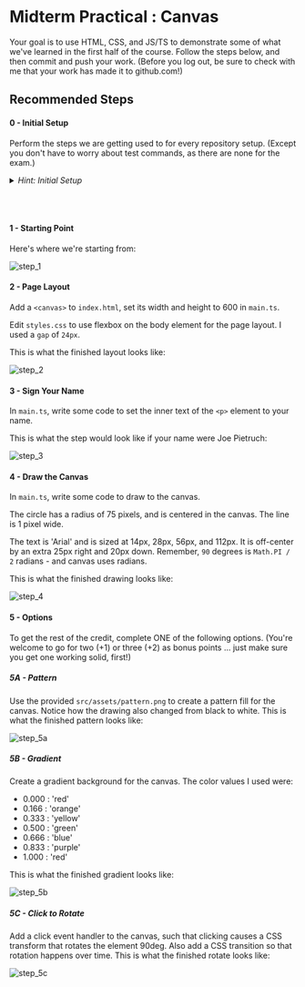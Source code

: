# Midterm Practical : Canvas

Your goal is to use HTML, CSS, and JS/TS to demonstrate some of what we've learned in the first half of the course. Follow the steps below, and then commit and push your work. (Before you log out, be sure to check with me that your work has made it to github.com!)

## Recommended Steps

#### 0 - Initial Setup

Perform the steps we are getting used to for every repository setup. (Except you don't have to worry about test commands, as there are none for the exam.)

<details>
<summary> <i>Hint: Initial Setup</i> </summary>

1. Clone the Repo
2. Open GitBash at the repo root folder.
3. Run `npm install`
4. ~~Run `npm run test:install`~~ - no tests
5. Run `npm start`
6. ~~(In a new GitBash window) Run `npm run test:unit`~~ - no tests
7. ~~(In a new GitBash window) Run `npm run test:e2e`~~ - no tests
8. Open the project in VS Code
9. Open the browser to http://localhost:5173

</details>

<br/><br/>

#### 1 - Starting Point

Here's where we're starting from:

![step_1](./src/assets/step_1.png)


#### 2 - Page Layout

Add a `<canvas>` to `index.html`, set its width and height to 600 in `main.ts`.

Edit `styles.css` to use flexbox on the body element for the page layout. I used a `gap` of `24px`.

This is what the finished layout looks like:

![step_2](./src/assets/step_2.png)

#### 3 - Sign Your Name

In `main.ts`, write some code to set the inner text of the `<p>` element to your name.

This is what the step would look like if your name were Joe Pietruch:

![step_3](./src/assets/step_3.png)

#### 4 - Draw the Canvas

In `main.ts`, write some code to draw to the canvas.

The circle has a radius of 75 pixels, and is centered in the canvas. The line is 1 pixel wide.

The text is 'Arial' and is sized at 14px, 28px, 56px, and 112px. It is off-center by an extra 25px right and 20px down. Remember, `90` degrees is `Math.PI / 2` radians - and canvas uses radians.

This is what the finished drawing looks like:

![step_4](./src/assets/step_4.png)

#### 5 - Options

To get the rest of the credit, complete ONE of the following options. (You're welcome to go for two (+1) or three (+2) as bonus points ... just make sure you get one working solid, first!)

##### 5A - Pattern

Use the provided `src/assets/pattern.png` to create a pattern fill for the canvas. Notice how the drawing also changed from black to white. This is what the finished pattern looks like:

![step_5a](./src/assets/step_5a.png)

##### 5B - Gradient

Create a gradient background for the canvas. The color values I used were:

- 0.000 : 'red'
- 0.166 : 'orange'
- 0.333 : 'yellow'
- 0.500 : 'green'
- 0.666 : 'blue'
- 0.833 : 'purple'
- 1.000 : 'red'

This is what the finished gradient looks like:

![step_5b](./src/assets/step_5b.png)

##### 5C - Click to Rotate

Add a click event handler to the canvas, such that clicking causes a CSS transform that rotates the element 90deg. Also add a CSS transition so that rotation happens over time. This is what the finished rotate looks like:

![step_5c](./src/assets/step_5c.png)
